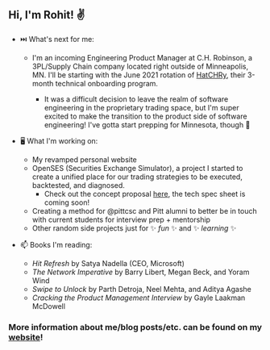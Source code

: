 ## Hi, I'm Rohit! ✌️


- ⏭️ What's next for me: 
  * I'm an incoming Engineering Product Manager at C.H. Robinson, a 3PL/Supply Chain company located right outside of Minneapolis, MN. I'll be starting with the June 2021  rotation of [HatCHRy](https://engineering.chrobinson.com/culture/hatchry-ch-robinson-it-onboarding/), their 3-month technical onboarding program.
  
    * It was a difficult decision to leave the realm of software engineering in the proprietary trading space, but I'm super excited to make the transition to the product side of software engineering! I've gotta start prepping for Minnesota, though 🥶

- 🖥️ What I'm working on:
  * My revamped personal website
  * OpenSES (Securities Exchange Simulator), a project I started to create a unified place for our trading strategies to be executed, backtested, and diagnosed. 
    * Check out the concept proposal [here](https://docs.google.com/document/d/1SMm2y2RSxEx6QeRjgA34Z7S4gdYm4nK4sOFEdrkiJaQ/edit?usp=sharing), the tech spec sheet is coming soon!
  * Creating a method for @pittcsc and Pitt alumni to better be in touch with current students for interview prep + mentorship
  * Other random side projects just for ✨ _fun_ ✨ and ✨ _learning_ ✨

- 📫 Books I'm reading:
  * *Hit Refresh* by Satya Nadella (CEO, Microsoft)
  * *The Network Imperative* by  Barry Libert, Megan Beck, and Yoram Wind
  * *Swipe to Unlock* by Parth Detroja, Neel Mehta, and Aditya Agashe
  * *Cracking the Product Management Interview* by Gayle Laakman McDowell

### More information about me/blog posts/etc. can be found on my [website](https://rohitganguly.com)!
<!--
**rohit-ganguly/rohit-ganguly** is a ✨ _special_ ✨ repository because its `README.md` (this file) appears on your GitHub profile.

Here are some ideas to get you started:

- 🔭 I’m currently working on ...
- 🌱 I’m currently learning ...
- 👯 I’m looking to collaborate on ...
- 🤔 I’m looking for help with ...
- 💬 Ask me about ...
- 📫 How to reach me: ...
- 😄 Pronouns: ...
- ⚡ Fun fact: ...
-->
